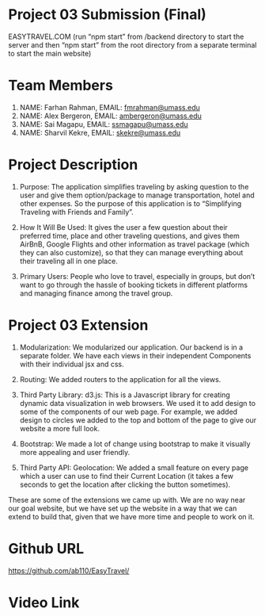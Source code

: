 # Project 03 Submission (Final)

EASYTRAVEL.COM
(run “npm start” from /backend directory to start the server and then “npm start” from the root directory from a separate terminal to start the main website)


# Team Members
1. NAME: Farhan Rahman, EMAIL: fmrahman@umass.edu
2. NAME: Alex Bergeron, EMAIL: ambergeron@umass.edu
3. NAME: Sai Magapu, EMAIL: ssmagapu@umass.edu
4. NAME: Sharvil Kekre, EMAIL: skekre@umass.edu


# Project Description

1. Purpose: The application simplifies traveling by asking question to the user and give them option/package to manage transportation, hotel and other expenses. So the purpose of this application is to “Simplifying Traveling with Friends and Family”. 

2. How It Will Be Used: It gives the user a few question about their preferred time, place and other traveling questions, and gives them AirBnB, Google Flights and other information as travel package (which they can also customize), so that they can manage everything about their traveling all in one place. 

3. Primary Users: People who love to travel, especially in groups, but don’t want to go through the hassle of booking tickets in different platforms and managing finance among the travel group.


# Project 03 Extension

1. Modularization: We modularized our application. Our backend is in a separate folder. We have each views in their independent Components with their individual jsx and css.

2. Routing: We added routers to the application for all the views.

3. Third Party Library:
	d3.js: This is a Javascript library for creating dynamic data visualization in web browsers. We used it to add design to some of the components of our web page. For example, we added design to circles we added to the top and bottom of the page to give our website a more full look.

4. Bootstrap: We made a lot of change using bootstrap to make it visually more appealing and user friendly.

5. Third Party API:
	Geolocation: We added a small feature on every page which a user can use to find their Current Location (it takes a few seconds to get the location after clicking the button sometimes).

These are some of the extensions we came up with. We are no way near our goal website, but we have set up the website in a way that we can extend to build that, given that we have more time and people to work on it.


# Github URL
https://github.com/ab110/EasyTravel/


# Video Link

